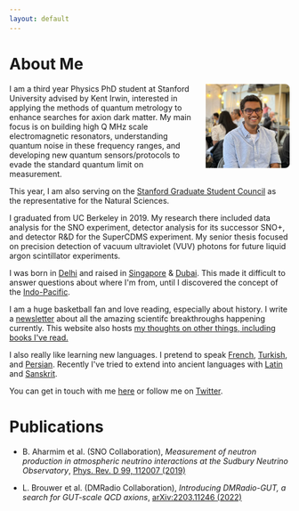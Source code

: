 ```yaml
---
layout: default
---
```

<!---
Text can be **bold**, _italic_, or ~~strikethrough~~.

[Link to another page](./another-page.html)

There should be whitespace between paragraphs.

There should be whitespace between paragraphs. We recommend including a README, or a file with information about your project.
--->
# About Me


<!--<img style="position:absolute; LEFT:78% " width="205" height="308" src="./goodpic.jpg"> -->
<img align="right" src="./dp2.jpg" style="max-width:30%; border-radius:5%; padding-left: 20px;">
I am a third year Physics PhD student at Stanford University advised by Kent Irwin, interested in applying the methods of quantum metrology to enhance searches for axion dark matter. 
My main focus is on building high Q MHz scale electromagnetic resonators, understanding quantum noise in these frequency ranges, and developing new quantum sensors/protocols to evade the standard quantum limit on measurement.

This year, I am also serving on the [Stanford Graduate Student Council](https://assu.stanford.edu/branches/graduate-student-council/gsc-councillors) as the representative for the Natural Sciences.

I graduated from UC Berkeley in 2019. My research there included data analysis for the SNO
experiment, detector analysis for its successor SNO+, and detector R&D for the SuperCDMS experiment. My senior thesis focused on precision detection of vacuum ultraviolet (VUV) photons for
future liquid argon scintillator experiments.

<!--Previously, I was at UC Berkeley working on neutrinoless double beta decay and
WIMP dark matter detection. -->

I was born in [Delhi](https://www.youtube.com/watch?v=DxRxTlkI3gY&ab_channel=NetflixIndia) and raised in [Singapore](https://www.youtube.com/watch?v=uByyHDXlEqM&ab_channel=TropicMonstersTV) & [Dubai](https://www.youtube.com/watch?v=fbL9QdWWJzo&ab_channel=Emirates). This made it difficult to answer
questions about where I'm from, until I discovered the concept of the [Indo-Pacific](./indopac.png).  

I am a huge basketball fan and love reading, especially about history.
I write a [newsletter](https://jyotirmai.substack.com/) about all the amazing
scientifc breakthroughs happening currently.
This website also hosts [my thoughts on other things, including books I've read.](./writings.md)

I also really like learning new languages.
I pretend to speak [French](./index-fr.md), [Turkish](./index-tr.md), and [Persian](./translation/shahnameh/shahnameh_blog.md). Recently I've tried to extend into ancient languages with
[Latin](./index-lt.md) and [Sanskrit](./translation/gita/gita.md).

You can get in touch with me [here](mailto:joesingh@stanford.edu)
or follow me on [Twitter](https://twitter.com/SinghJyotirmai).

<!--[Test](./test.md) -->

# Publications

* B. Aharmim et al. (SNO Collaboration), _Measurement of neutron production in atmospheric neutrino interactions at the Sudbury Neutrino Observatory_,
  [Phys. Rev. D 99, 112007 (2019)](https://journals.aps.org/prd/abstract/10.1103/PhysRevD.99.112007)

* L. Brouwer et al. (DMRadio Collaboration), _Introducing DMRadio-GUT, a search for GUT-scale QCD axions_, 
[arXiv:2203.11246 (2022)](https://arxiv.org/abs/2203.11246)

<!---
## Header 2

> This is a blockquote following a header.
>
> When something is important enough, you do it even if the odds are not in your favor.

### Header 3

```js
// Javascript code with syntax highlighting.
var fun = function lang(l) {
  dateformat.i18n = require('./lang/' + l)
  return true;
}
```

```ruby
# Ruby code with syntax highlighting
GitHubPages::Dependencies.gems.each do |gem, version|
  s.add_dependency(gem, "= #{version}")
end
```

#### Header 4

*   This is an unordered list following a header.
*   This is an unordered list following a header.
*   This is an unordered list following a header.

##### Header 5

1.  This is an ordered list following a header.
2.  This is an ordered list following a header.
3.  This is an ordered list following a header.

###### Header 6

| head1        | head two          | three |
|:-------------|:------------------|:------|
| ok           | good swedish fish | nice  |
| out of stock | good and plenty   | nice  |
| ok           | good `oreos`      | hmm   |
| ok           | good `zoute` drop | yumm  |

### There's a horizontal rule below this.

* * *

### Here is an unordered list:

*   Item foo
*   Item bar
*   Item baz
*   Item zip

### And an ordered list:

1.  Item one
1.  Item two
1.  Item three
1.  Item four

### And a nested list:

- level 1 item
  - level 2 item
  - level 2 item
    - level 3 item
    - level 3 item
- level 1 item
  - level 2 item
  - level 2 item
  - level 2 item
- level 1 item
  - level 2 item
  - level 2 item
- level 1 item

### Small image

![Octocat](https://assets-cdn.github.com/images/icons/emoji/octocat.png)

### Large image

![Branching](https://guides.github.com/activities/hello-world/branching.png)


### Definition lists can be used with HTML syntax.

<dl>
<dt>Name</dt>
<dd>Godzilla</dd>
<dt>Born</dt>
<dd>1952</dd>
<dt>Birthplace</dt>
<dd>Japan</dd>
<dt>Color</dt>
<dd>Green</dd>
</dl>

```
Long, single-line code blocks should not wrap. They should horizontally scroll if they are too long. This line should be long enough to demonstrate this.
```

```
The final element.
```
--->
